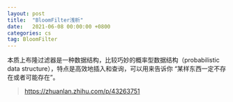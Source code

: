```yaml
---
layout: post
title:  "BloomFilter浅析"
date:   2021-06-08 00:00:00 +0800
categories: cs
tag: BloomFilter
---
```


本质上布隆过滤器是一种数据结构，比较巧妙的概率型数据结构（probabilistic data structure），特点是高效地插入和查询，可以用来告诉你 “某样东西一定不存在或者可能存在”。

> https://zhuanlan.zhihu.com/p/43263751